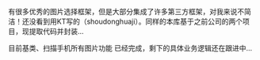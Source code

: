 有很多优秀的图片选择框架，但是大部分集成了许多第三方框架，对我来说不简洁！还没看到用KT写的（shoudonghuaji）。同样的本库基于之前公司的两个项目，现提取代码并封装...

目前基类、扫描手机所有图片功能 已经完成，剩下的具体业务逻辑还在跟进中...
